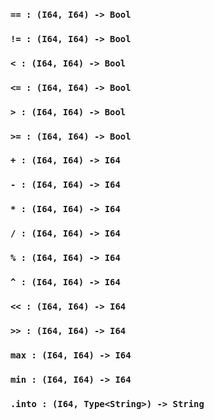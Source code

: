 <link rel="stylesheet" type="text/css" href="styles.css">

### `== : (I64, I64) -> Bool`

### `!= : (I64, I64) -> Bool`

### `< : (I64, I64) -> Bool`

### `<= : (I64, I64) -> Bool`

### `> : (I64, I64) -> Bool`

### `>= : (I64, I64) -> Bool`

### `+ : (I64, I64) -> I64`

### `- : (I64, I64) -> I64`

### `* : (I64, I64) -> I64`

### `/ : (I64, I64) -> I64`

### `% : (I64, I64) -> I64`

### `^ : (I64, I64) -> I64`

### `<< : (I64, I64) -> I64`

### `>> : (I64, I64) -> I64`

### `max : (I64, I64) -> I64`

### `min : (I64, I64) -> I64`

### `.into : (I64, Type<String>) -> String`
